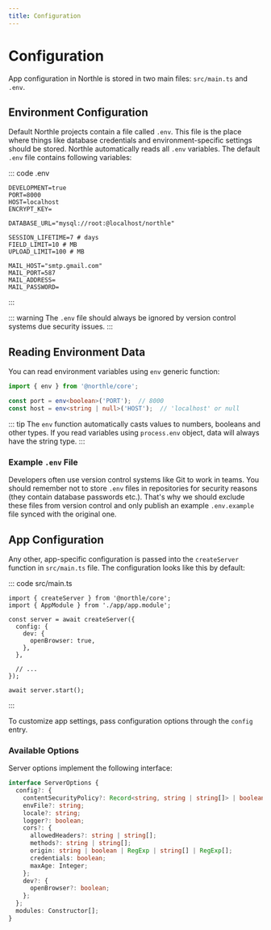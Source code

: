 ```yaml
---
title: Configuration
---
```


# Configuration

App configuration in Northle is stored in two main files: `src/main.ts` and `.env`.

## Environment Configuration

Default Northle projects contain a file called `.env`. This file is the place where things like database credentials and environment-specific settings should be stored. Northle automatically reads all `.env` variables. The default `.env` file contains following variables:

::: code .env
```
DEVELOPMENT=true
PORT=8000
HOST=localhost
ENCRYPT_KEY=

DATABASE_URL="mysql://root:@localhost/northle"

SESSION_LIFETIME=7 # days
FIELD_LIMIT=10 # MB
UPLOAD_LIMIT=100 # MB

MAIL_HOST="smtp.gmail.com"
MAIL_PORT=587
MAIL_ADDRESS=
MAIL_PASSWORD=
```
:::

::: warning
The `.env` file should always be ignored by version control systems due security issues.
:::

## Reading Environment Data

You can read environment variables using `env` generic function:

```ts
import { env } from '@northle/core';

const port = env<boolean>('PORT');  // 8000
const host = env<string | null>('HOST');  // 'localhost' or null
```

::: tip
The `env` function automatically casts values to numbers, booleans and other types. If you read variables using `process.env` object, data will always have the string type.
:::

### Example `.env` File

Developers often use version control systems like Git to work in teams. You should remember not to store `.env` files in repositories for security reasons (they contain database passwords etc.). That's why we should exclude these files from version control and only publish an example `.env.example` file synced with the original one.

## App Configuration

Any other, app-specific configuration is passed into the `createServer` function in `src/main.ts` file. The configuration looks like this by default:

::: code src/main.ts
```ts{4-9}
import { createServer } from '@northle/core';
import { AppModule } from './app/app.module';

const server = await createServer({
  config: {
    dev: {
      openBrowser: true,
    },
  },

  // ...
});

await server.start();
```
:::

To customize app settings, pass configuration options through the `config` entry.

### Available Options

Server options implement the following interface:

```ts
interface ServerOptions {
  config?: {
    contentSecurityPolicy?: Record<string, string | string[]> | boolean;
    envFile?: string;
    locale?: string;
    logger?: boolean;
    cors?: {
      allowedHeaders?: string | string[];
      methods?: string | string[];
      origin: string | boolean | RegExp | string[] | RegExp[];
      credentials: boolean;
      maxAge: Integer;
    };
    dev?: {
      openBrowser?: boolean;
    };
  };
  modules: Constructor[];
}
```
